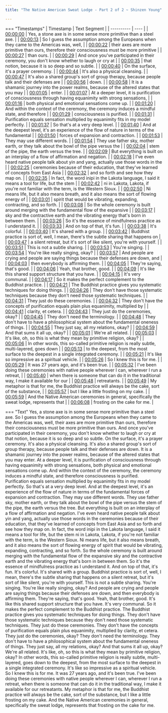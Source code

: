 ```yaml
---
title: "The Native American Sweat Lodge - Part 2 of 2 ~ Shinzen Young"

---
```

=== "Timestamps"
    | Timestamp | Text Segment |
    | ---------- | ----  |
    | [00:00:00](https://www.youtube.com/watch?v=by7veja2WHc&t=0) |  Yes, a stone axe is in some sense more primitive than a steel axe. |
    | [00:00:13](https://www.youtube.com/watch?v=by7veja2WHc&t=13) |  So I guess the assumption among the Europeans when they came to the Americas was, well, |
    | [00:00:22](https://www.youtube.com/watch?v=by7veja2WHc&t=22) |  their axes are more primitive than ours, therefore their consciousness must be more primitive |
    | [00:00:27](https://www.youtube.com/watch?v=by7veja2WHc&t=27) |  than ours. |
    | [00:00:29](https://www.youtube.com/watch?v=by7veja2WHc&t=29) |  And once you've participated in their ceremony, you don't know whether to laugh or cry at |
    | [00:00:35](https://www.youtube.com/watch?v=by7veja2WHc&t=35) |  that notion, because it is so deep and so subtle. |
    | [00:00:40](https://www.youtube.com/watch?v=by7veja2WHc&t=40) |  On the surface, it's a prayer ceremony. |
    | [00:00:44](https://www.youtube.com/watch?v=by7veja2WHc&t=44) |  It's also a physical cleansing. |
    | [00:00:47](https://www.youtube.com/watch?v=by7veja2WHc&t=47) |  It's also a shared group's sort of group therapy, because people talk and their defenses are |
    | [00:00:56](https://www.youtube.com/watch?v=by7veja2WHc&t=56) |  down. |
    | [00:00:58](https://www.youtube.com/watch?v=by7veja2WHc&t=58) |  It is a shamanic journey into the power realms, because of the altered states that you may |
    | [00:01:05](https://www.youtube.com/watch?v=by7veja2WHc&t=65) |  enter. |
    | [00:01:07](https://www.youtube.com/watch?v=by7veja2WHc&t=67) |  At a deeper level, it is purification of consciousness through having equanimity with strong sensations, |
    | [00:01:16](https://www.youtube.com/watch?v=by7veja2WHc&t=76) |  both physical and emotional sensations come up. |
    | [00:01:20](https://www.youtube.com/watch?v=by7veja2WHc&t=80) |  And within the context of the ceremony, the ceremony induces a mindful state, and therefore |
    | [00:01:29](https://www.youtube.com/watch?v=by7veja2WHc&t=89) |  consciousness is purified. |
    | [00:01:31](https://www.youtube.com/watch?v=by7veja2WHc&t=91) |  Purification equals sensation multiplied by equanimity fits in my model perfectly. |
    | [00:01:37](https://www.youtube.com/watch?v=by7veja2WHc&t=97) |  So that's at a very deep level. |
    | [00:01:40](https://www.youtube.com/watch?v=by7veja2WHc&t=100) |  And at the deepest level, it's an experience of the flow of nature in terms of the fundamental |
    | [00:01:50](https://www.youtube.com/watch?v=by7veja2WHc&t=110) |  forces of expansion and contraction. |
    | [00:01:53](https://www.youtube.com/watch?v=by7veja2WHc&t=113) |  They may use different words. |
    | [00:01:54](https://www.youtube.com/watch?v=by7veja2WHc&t=114) |  They use father sky, mother earth, or they talk about the bowl of the pipe versus the |
    | [00:02:04](https://www.youtube.com/watch?v=by7veja2WHc&t=124) |  stem of the pipe, the earth versus the tree. |
    | [00:02:09](https://www.youtube.com/watch?v=by7veja2WHc&t=129) |  But everything is built on an interplay of a flow of affirmation and negation. |
    | [00:02:18](https://www.youtube.com/watch?v=by7veja2WHc&t=138) |  I've even heard native people talk about yin and yang, actually use those words in the |
    | [00:02:25](https://www.youtube.com/watch?v=by7veja2WHc&t=145) |  ceremonies because of their education, that they've learned of concepts from East Asia |
    | [00:02:32](https://www.youtube.com/watch?v=by7veja2WHc&t=152) |  and so forth and see how they map on. |
    | [00:02:35](https://www.youtube.com/watch?v=by7veja2WHc&t=155) |  In fact, the word inipi in the Lakota language, I said it means a tool for life, but the stem |
    | [00:02:42](https://www.youtube.com/watch?v=by7veja2WHc&t=162) |  ni in Lakota, Lakota, if you're not familiar with the term, is the Western Sioux. |
    | [00:02:50](https://www.youtube.com/watch?v=by7veja2WHc&t=170) |  Ni means life, but it also means breath, and it also means the sort of flowing energy of |
    | [00:03:01](https://www.youtube.com/watch?v=by7veja2WHc&t=181) |  spirit that would be vibrating, expanding, contracting, and so forth. |
    | [00:03:08](https://www.youtube.com/watch?v=by7veja2WHc&t=188) |  So the whole ceremony is built around merging with the fundamental flow of the expansive |
    | [00:03:17](https://www.youtube.com/watch?v=by7veja2WHc&t=197) |  sky and the contractive earth and the vibrating energy that's born in between them. |
    | [00:03:26](https://www.youtube.com/watch?v=by7veja2WHc&t=206) |  So it's the essence of mindfulness practice as I understand it. |
    | [00:03:33](https://www.youtube.com/watch?v=by7veja2WHc&t=213) |  And on top of that, it's fun. |
    | [00:03:38](https://www.youtube.com/watch?v=by7veja2WHc&t=218) |  It's colorful. |
    | [00:03:40](https://www.youtube.com/watch?v=by7veja2WHc&t=220) |  It's shared with a group. |
    | [00:03:42](https://www.youtube.com/watch?v=by7veja2WHc&t=222) |  Buddhist practice is sort of, well, I mean, there's the subtle sharing that happens on |
    | [00:03:47](https://www.youtube.com/watch?v=by7veja2WHc&t=227) |  a silent retreat, but it's sort of like silent, you're with yourself. |
    | [00:03:51](https://www.youtube.com/watch?v=by7veja2WHc&t=231) |  This is not a subtle sharing. |
    | [00:03:53](https://www.youtube.com/watch?v=by7veja2WHc&t=233) |  You're singing. |
    | [00:03:54](https://www.youtube.com/watch?v=by7veja2WHc&t=234) |  You're like really singing, okay? |
    | [00:03:57](https://www.youtube.com/watch?v=by7veja2WHc&t=237) |  And people are crying and people are saying things because their defenses are down, and |
    | [00:04:03](https://www.youtube.com/watch?v=by7veja2WHc&t=243) |  then everybody is affirming them. |
    | [00:04:05](https://www.youtube.com/watch?v=by7veja2WHc&t=245) |  They're saying, that's good. |
    | [00:04:06](https://www.youtube.com/watch?v=by7veja2WHc&t=246) |  Yeah, that brother, good. |
    | [00:04:09](https://www.youtube.com/watch?v=by7veja2WHc&t=249) |  It's like this shared support structure that you have. |
    | [00:04:15](https://www.youtube.com/watch?v=by7veja2WHc&t=255) |  It's very communal. |
    | [00:04:17](https://www.youtube.com/watch?v=by7veja2WHc&t=257) |  So it makes the perfect complement to the Buddhist practice. |
    | [00:04:21](https://www.youtube.com/watch?v=by7veja2WHc&t=261) |  The Buddhist practice gives you systematic techniques for doing things. |
    | [00:04:26](https://www.youtube.com/watch?v=by7veja2WHc&t=266) |  They don't have those systematic techniques because they don't need those systematic techniques. |
    | [00:04:31](https://www.youtube.com/watch?v=by7veja2WHc&t=271) |  They just do these ceremonies. |
    | [00:04:32](https://www.youtube.com/watch?v=by7veja2WHc&t=272) |  They don't have the concepts of purification equals plain plus equanimity, multiplied by |
    | [00:04:41](https://www.youtube.com/watch?v=by7veja2WHc&t=281) |  clarity, et cetera. |
    | [00:04:43](https://www.youtube.com/watch?v=by7veja2WHc&t=283) |  They just do the ceremonies, okay? |
    | [00:04:45](https://www.youtube.com/watch?v=by7veja2WHc&t=285) |  They don't need the terminology. |
    | [00:04:48](https://www.youtube.com/watch?v=by7veja2WHc&t=288) |  They don't have to have a philosophical system about the fundamental oneness of things. |
    | [00:04:55](https://www.youtube.com/watch?v=by7veja2WHc&t=295) |  They just say, all my relations, okay? |
    | [00:04:59](https://www.youtube.com/watch?v=by7veja2WHc&t=299) |  And that sums it all up, okay? |
    | [00:05:01](https://www.youtube.com/watch?v=by7veja2WHc&t=301) |  We're all related. |
    | [00:05:03](https://www.youtube.com/watch?v=by7veja2WHc&t=303) |  It's like, oh, so this is what they mean by primitive religion, okay? |
    | [00:05:06](https://www.youtube.com/watch?v=by7veja2WHc&t=306) |  In other words, this so-called primitive religion is really subtle, multi-layered, goes down |
    | [00:05:13](https://www.youtube.com/watch?v=by7veja2WHc&t=313) |  to the deepest, from the most surface to the deepest in a single integrated ceremony. |
    | [00:05:21](https://www.youtube.com/watch?v=by7veja2WHc&t=321) |  It's like so impressive as a spiritual vehicle. |
    | [00:05:26](https://www.youtube.com/watch?v=by7veja2WHc&t=326) |  So I knew this is for me. |
    | [00:05:29](https://www.youtube.com/watch?v=by7veja2WHc&t=329) |  It was 27 years ago, and it's been true. |
    | [00:05:32](https://www.youtube.com/watch?v=by7veja2WHc&t=332) |  I've been doing these ceremonies with native people wherever I can, wherever I run a retreat, |
    | [00:05:40](https://www.youtube.com/watch?v=by7veja2WHc&t=340) |  when there is someone that can do it in the traditional way, I make it available for our |
    | [00:05:48](https://www.youtube.com/watch?v=by7veja2WHc&t=348) |  retreatants. |
    | [00:05:49](https://www.youtube.com/watch?v=by7veja2WHc&t=349) |  My metaphor is that for me, the Buddhist practice will always be the cake, sort of the substance, |
    | [00:05:57](https://www.youtube.com/watch?v=by7veja2WHc&t=357) |  but I like a little frosting on my cake. |
    | [00:05:59](https://www.youtube.com/watch?v=by7veja2WHc&t=359) |  And the Native American ceremonies in general, specifically the sweat lodge, represents that |
    | [00:06:08](https://www.youtube.com/watch?v=by7veja2WHc&t=368) |  frosting on the cake for me. |

=== "Text"
     Yes, a stone axe is in some sense more primitive than a steel axe. So I guess the assumption among the Europeans when they came to the Americas was, well, their axes are more primitive than ours, therefore their consciousness must be more primitive than ours. And once you've participated in their ceremony, you don't know whether to laugh or cry at that notion, because it is so deep and so subtle. On the surface, it's a prayer ceremony. It's also a physical cleansing. It's also a shared group's sort of group therapy, because people talk and their defenses are down. It is a shamanic journey into the power realms, because of the altered states that you may enter. At a deeper level, it is purification of consciousness through having equanimity with strong sensations, both physical and emotional sensations come up. And within the context of the ceremony, the ceremony induces a mindful state, and therefore consciousness is purified. Purification equals sensation multiplied by equanimity fits in my model perfectly. So that's at a very deep level. And at the deepest level, it's an experience of the flow of nature in terms of the fundamental forces of expansion and contraction. They may use different words. They use father sky, mother earth, or they talk about the bowl of the pipe versus the stem of the pipe, the earth versus the tree. But everything is built on an interplay of a flow of affirmation and negation. I've even heard native people talk about yin and yang, actually use those words in the ceremonies because of their education, that they've learned of concepts from East Asia and so forth and see how they map on. In fact, the word inipi in the Lakota language, I said it means a tool for life, but the stem ni in Lakota, Lakota, if you're not familiar with the term, is the Western Sioux. Ni means life, but it also means breath, and it also means the sort of flowing energy of spirit that would be vibrating, expanding, contracting, and so forth. So the whole ceremony is built around merging with the fundamental flow of the expansive sky and the contractive earth and the vibrating energy that's born in between them. So it's the essence of mindfulness practice as I understand it. And on top of that, it's fun. It's colorful. It's shared with a group. Buddhist practice is sort of, well, I mean, there's the subtle sharing that happens on a silent retreat, but it's sort of like silent, you're with yourself. This is not a subtle sharing. You're singing. You're like really singing, okay? And people are crying and people are saying things because their defenses are down, and then everybody is affirming them. They're saying, that's good. Yeah, that brother, good. It's like this shared support structure that you have. It's very communal. So it makes the perfect complement to the Buddhist practice. The Buddhist practice gives you systematic techniques for doing things. They don't have those systematic techniques because they don't need those systematic techniques. They just do these ceremonies. They don't have the concepts of purification equals plain plus equanimity, multiplied by clarity, et cetera. They just do the ceremonies, okay? They don't need the terminology. They don't have to have a philosophical system about the fundamental oneness of things. They just say, all my relations, okay? And that sums it all up, okay? We're all related. It's like, oh, so this is what they mean by primitive religion, okay? In other words, this so-called primitive religion is really subtle, multi-layered, goes down to the deepest, from the most surface to the deepest in a single integrated ceremony. It's like so impressive as a spiritual vehicle. So I knew this is for me. It was 27 years ago, and it's been true. I've been doing these ceremonies with native people wherever I can, wherever I run a retreat, when there is someone that can do it in the traditional way, I make it available for our retreatants. My metaphor is that for me, the Buddhist practice will always be the cake, sort of the substance, but I like a little frosting on my cake. And the Native American ceremonies in general, specifically the sweat lodge, represents that frosting on the cake for me.